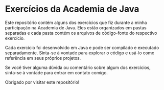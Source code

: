 # Exercícios da Academia de Java
Este repositório contém alguns dos exercícios que fiz durante a minha participação na Academia de Java. Eles estão organizados em pastas separadas e cada pasta contém os arquivos de código-fonte do respectivo exercício.

Cada exercício foi desenvolvido em Java e pode ser compilado e executado separadamente. Sinta-se à vontade para explorar o código e usá-lo como referência em seus próprios projetos.

Se você tiver alguma dúvida ou comentário sobre algum dos exercícios, sinta-se à vontade para entrar em contato comigo.

Obrigado por visitar este repositório!
